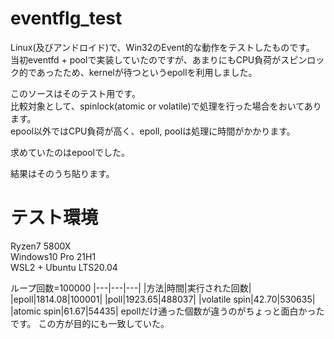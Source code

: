 # eventflg_test
Linux(及びアンドロイド)で、Win32のEvent的な動作をテストしたものです。  
当初eventfd + poolで実装していたのですが、あまりにもCPU負荷がスピンロック的であったため、kernelが待つというepollを利用しました。  

このソースはそのテスト用です。  
比較対象として、spinlock(atomic or volatile)で処理を行った場合をおいてあります。  
epool以外ではCPU負荷が高く、epoll, poolは処理に時間がかかります。  

求めていたのはepoolでした。  

結果はそのうち貼ります。  

# テスト環境
Ryzen7 5800X  
Windows10 Pro 21H1  
WSL2 + Ubuntu LTS20.04  

ループ回数=100000
|---|---|---|
|方法|時間|実行された回数|
|epoll|1814.08|100001|
|poll|1923.65|488037|
|volatile spin|42.70|530635|
|atomic spin|61.67|54435|
epollだけ通った個数が違うのがちょっと面白かったです。
この方が目的にも一致していた。
